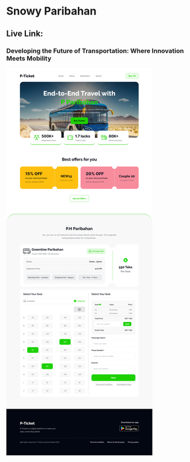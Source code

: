 # Snowy Paribahan

## Live Link:

### Developing the Future of Transportation: Where Innovation Meets Mobility

<img src="./Landing Page Design.jpg" />
